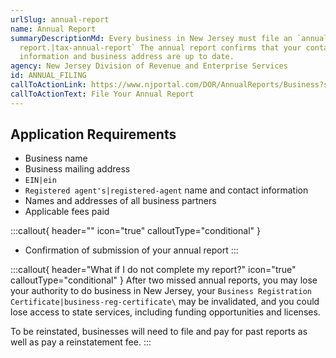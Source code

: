 ```yaml
---
urlSlug: annual-report
name: Annual Report
summaryDescriptionMd: Every business in New Jersey must file an `annual
  report.|tax-annual-report` The annual report confirms that your contact
  information and business address are up to date.
agency: New Jersey Division of Revenue and Enterprise Services
id: ANNUAL_FILING
callToActionLink: https://www.njportal.com/DOR/AnnualReports/Business?sessionType=AnnualReport
callToActionText: File Your Annual Report
---
```


## Application Requirements

- Business name
- Business mailing address
- `EIN|ein`
- `Registered agent's|registered-agent` name and contact information
- Names and addresses of all business partners
- Applicable fees paid

:::callout{ header="" icon="true" calloutType="conditional" }

- Confirmation of submission of your annual report
  :::

:::callout{ header="What if I do not complete my report?" icon="true" calloutType="conditional" }
After two missed annual reports, you may lose your authority to do business in New Jersey, your `Business Registration Certificate|business-reg-certificate\` may be invalidated, and you could lose access to state services, including funding opportunities and licenses.

To be reinstated, businesses will need to file and pay for past reports as well as pay a reinstatement fee.
:::
